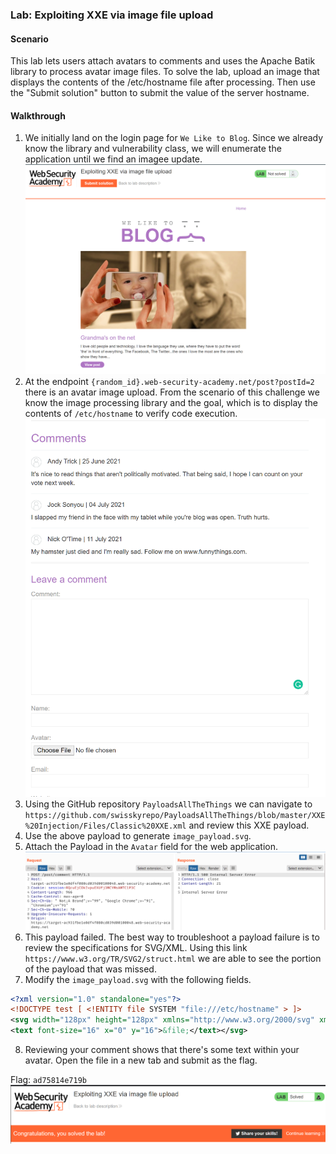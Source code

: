 ### Lab: Exploiting XXE via image file upload

#### Scenario 
This lab lets users attach avatars to comments and uses the Apache Batik library to process avatar image files. To solve the lab, upload an image that displays the contents of the /etc/hostname file after processing. Then use the "Submit solution" button to submit the value of the server hostname.

#### Walkthrough
1. We initially land on the login page for `We Like to Blog`. Since we already know the library and vulnerability class, we will enumerate the application until we find an imagee update. 
![image1](images/xxe_image_1.png)
2. At the endpoint `{random_id}.web-security-academy.net/post?postId=2` there is an avatar image upload. From the scenario of this challenge we know the image processing library and the goal, which is to display the contents of `/etc/hostname` to verify code execution. 
![image2](images/xxe_image_2.png)
3. Using the GitHub repository `PayloadsAllTheThings` we can navigate to `https://github.com/swisskyrepo/PayloadsAllTheThings/blob/master/XXE%20Injection/Files/Classic%20XXE.xml` and review this XXE payload. 
4. Use the above payload to generate `image_payload.svg`. 
5. Attach the Payload in the `Avatar` field for the web application. 
![image3](images/xxe_image_3.png)
6. This payload failed. The best way to troubleshoot a payload failure is to review the specifications for SVG/XML. Using this link `https://www.w3.org/TR/SVG2/struct.html` we are able to see the portion of the payload that was missed. 
7. Modify the `image_payload.svg` with the following fields. 

```xml
<?xml version="1.0" standalone="yes"?>
<!DOCTYPE test [ <!ENTITY file SYSTEM "file:///etc/hostname" > ]>
<svg width="128px" height="128px" xmlns="http://www.w3.org/2000/svg" xmlns:xlink="http://www.w3.org/1999/xlink" version="1.1">
<text font-size="16" x="0" y="16">&file;</text></svg>
```

8. Reviewing your comment shows that there's some text within your avatar. Open the file in a new tab and submit as the flag.

Flag: `ad75814e719b`
![image4](images/xxe_image_4.png)